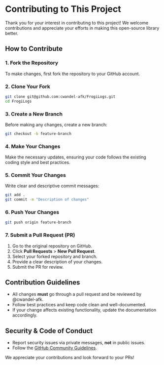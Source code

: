 # Contributing to This Project

Thank you for your interest in contributing to this project! We welcome contributions and appreciate your efforts in making this open-source library better.

## How to Contribute

### 1. Fork the Repository
To make changes, first fork the repository to your GitHub account.

### 2. Clone Your Fork
```sh
git clone git@github.com:cwandel-afk/FrogiLogs.git
cd FrogiLogs
```

### 3. Create a New Branch
Before making any changes, create a new branch:
```sh
git checkout -b feature-branch
```

### 4. Make Your Changes
Make the necessary updates, ensuring your code follows the existing coding style and best practices.

### 5. Commit Your Changes
Write clear and descriptive commit messages:
```sh
git add .
git commit -m "Description of changes"
```

### 6. Push Your Changes
```sh
git push origin feature-branch
```

### 7. Submit a Pull Request (PR)
1. Go to the original repository on GitHub.
2. Click **Pull Requests** > **New Pull Request**.
3. Select your forked repository and branch.
4. Provide a clear description of your changes.
5. Submit the PR for review.

## Contribution Guidelines
- All changes **must** go through a pull request and be reviewed by @cwandel-afk.
- Follow best practices and keep code clean and well-documented.
- If your change affects existing functionality, update the documentation accordingly.

## Security & Code of Conduct
- Report security issues via private messages, **not** in public issues.
- Follow the [GitHub Community Guidelines](https://docs.github.com/en/github/site-policy/github-community-guidelines).

We appreciate your contributions and look forward to your PRs!

